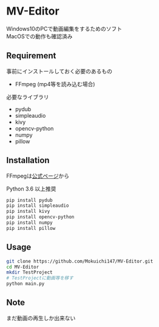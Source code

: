 # MV-Editor

Windows10のPCで動画編集をするためのソフト  
MacOSでの動作も確認済み


## Requirement

事前にインストールしておく必要のあるもの

* FFmpeg (mp4等を読み込む場合)

必要なライブラリ

* pydub
* simpleaudio
* kivy
* opencv-python
* numpy
* pillow


## Installation

FFmpegは[公式ページ](https://ffmpeg.org/)から

Python 3.6 以上推奨

```bash
pip install pydub
pip install simpleaudio
pip install kivy
pip install opencv-python
pip install numpy
pip install pillow
```


## Usage

```bash
git clone https://github.com/Mokuichi147/MV-Editor.git
cd MV-Editor
mkdir TestProject
# TestProjectに動画等を移す
python main.py
```


## Note

まだ動画の再生しか出来ない